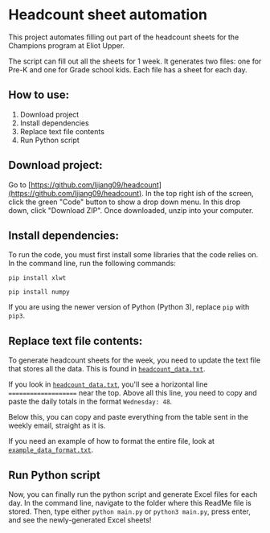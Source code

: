 # Headcount sheet automation

This project automates filling out part of the headcount sheets for the Champions program at Eliot Upper.

The script can fill out all the sheets for 1 week. It generates two files: one for Pre-K and one for Grade school kids. Each file has a sheet for each day.

## How to use:

1. Download project
2. Install dependencies
3. Replace text file contents
4. Run Python script


## Download project:

Go to [https://github.com/ljiang09/headcount](https://github.com/ljiang09/headcount). In the top right ish of the screen, click the green "Code" button to show a drop down menu. In this drop down, click "Download ZIP". Once downloaded, unzip into your computer.


## Install dependencies:

To run the code, you must first install some libraries that the code relies on. In the command line, run the following commands:

`pip install xlwt`

`pip install numpy`

If you are using the newer version of Python (Python 3), replace `pip` with `pip3`.


## Replace text file contents:

To generate headcount sheets for the week, you need to update the text file that stores all the data. This is found in [`headcount_data.txt`](https://github.com/ljiang09/headcount/blob/main/headcount_data.txt).

If you look in [`headcount_data.txt`](https://github.com/ljiang09/headcount/blob/main/headcount_data.txt), you'll see a horizontal line `===================` near the top. Above all this line, you need to copy and paste the daily totals in the format `Wednesday: 48`.

Below this, you can copy and paste everything from the table sent in the weekly email, straight as it is.

If you need an example of how to format the entire file, look at [`example_data_format.txt`](https://github.com/ljiang09/example_data_format.txt).


## Run Python script

Now, you can finally run the python script and generate Excel files for each day. In the command line, navigate to the folder where this ReadMe file is stored. Then, type either `python main.py` or `python3 main.py`, press enter, and see the newly-generated Excel sheets!

